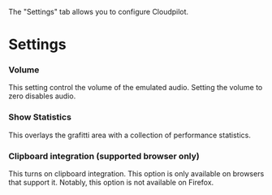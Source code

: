 The "Settings" tab allows you to configure Cloudpilot.

# Settings

### Volume

This setting control the volume of the emulated audio. Setting the volume to zero
disables audio.

### Show Statistics

This overlays the grafitti area with a collection of performance statistics.

### Clipboard integration (supported browser only)

This turns on clipboard integration. This option is only available on browsers that
support it. Notably, this option is not available on Firefox.
